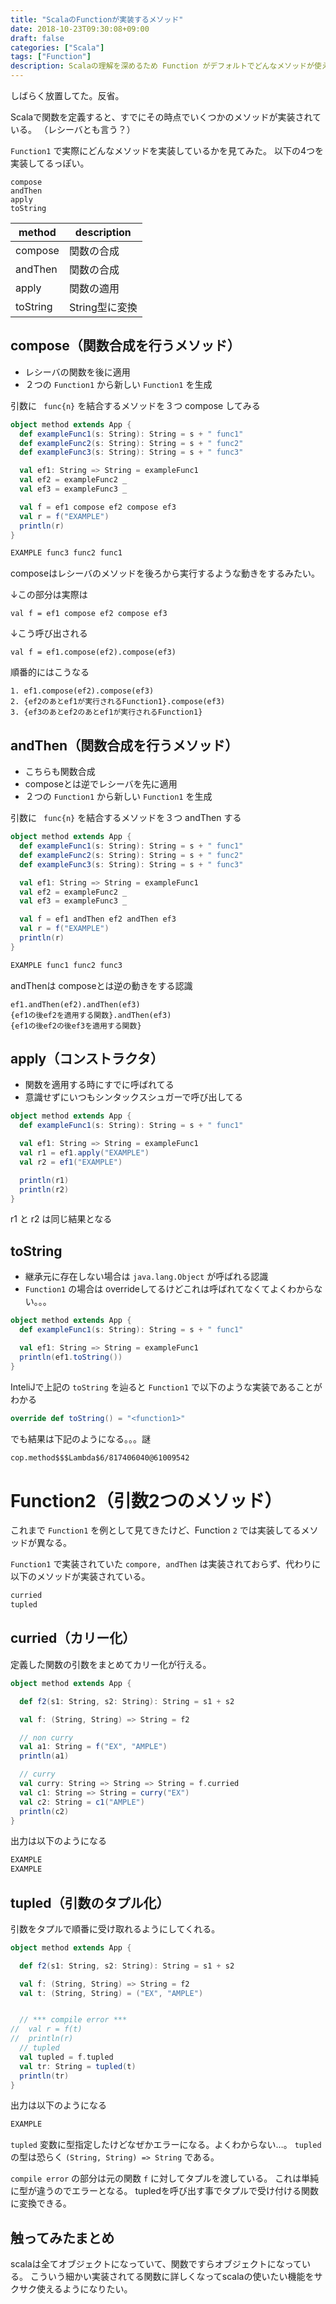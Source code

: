 ```yaml
---
title: "ScalaのFunctionが実装するメソッド"
date: 2018-10-23T09:30:08+09:00
draft: false
categories: ["Scala"]
tags: ["Function"]
description: Scalaの理解を深めるため Function がデフォルトでどんなメソッドが使えるのか調べてみた。
---
```


しばらく放置してた。反省。

Scalaで関数を定義すると、すでにその時点でいくつかのメソッドが実装されている。
（レシーバとも言う？）

`Function1` で実際にどんなメソッドを実装しているかを見てみた。
以下の4つを実装してるっぽい。

```
compose
andThen
apply
toString
```

| method | description |
| --- | --- |
| compose | 関数の合成 |
| andThen | 関数の合成 |
| apply | 関数の適用 |
| toString | String型に変換 |

## compose（関数合成を行うメソッド）

- レシーバの関数を後に適用
- ２つの `Function1` から新しい `Function1` を生成

引数に ` func{n}` を結合するメソッドを３つ compose してみる

```example.scala
object method extends App {
  def exampleFunc1(s: String): String = s + " func1"
  def exampleFunc2(s: String): String = s + " func2"
  def exampleFunc3(s: String): String = s + " func3"

  val ef1: String => String = exampleFunc1
  val ef2 = exampleFunc2 _
  val ef3 = exampleFunc3 _

  val f = ef1 compose ef2 compose ef3
  val r = f("EXAMPLE")
  println(r)
}
```

```output.txt
EXAMPLE func3 func2 func1
```

composeはレシーバのメソッドを後ろから実行するような動きをするみたい。

↓この部分は実際は

```
val f = ef1 compose ef2 compose ef3
```

↓こう呼び出される

```
val f = ef1.compose(ef2).compose(ef3)
```

順番的にはこうなる

```
1. ef1.compose(ef2).compose(ef3)
2. {ef2のあとef1が実行されるFunction1}.compose(ef3)
3. {ef3のあとef2のあとef1が実行されるFunction1}
```

## andThen（関数合成を行うメソッド）

- こちらも関数合成
- composeとは逆でレシーバを先に適用
- ２つの `Function1` から新しい `Function1` を生成

引数に ` func{n}` を結合するメソッドを３つ andThen する

```example.scala
object method extends App {
  def exampleFunc1(s: String): String = s + " func1"
  def exampleFunc2(s: String): String = s + " func2"
  def exampleFunc3(s: String): String = s + " func3"

  val ef1: String => String = exampleFunc1
  val ef2 = exampleFunc2 _
  val ef3 = exampleFunc3 _

  val f = ef1 andThen ef2 andThen ef3
  val r = f("EXAMPLE")
  println(r)
}
```

```output.txt
EXAMPLE func1 func2 func3
```

andThenは composeとは逆の動きをする認識

```
ef1.andThen(ef2).andThen(ef3)
{ef1の後ef2を適用する関数}.andThen(ef3)
{ef1の後ef2の後ef3を適用する関数}
```

## apply（コンストラクタ）

- 関数を適用する時にすでに呼ばれてる
- 意識せずにいつもシンタックスシュガーで呼び出してる

```example.scala
object method extends App {
  def exampleFunc1(s: String): String = s + " func1"

  val ef1: String => String = exampleFunc1
  val r1 = ef1.apply("EXAMPLE")
  val r2 = ef1("EXAMPLE")

  println(r1)
  println(r2)
}
```

r1 と r2 は同じ結果となる

## toString

- 継承元に存在しない場合は `java.lang.Object` が呼ばれる認識
- `Function1` の場合は overrideしてるけどこれは呼ばれてなくてよくわからない。。。

```example.scala
object method extends App {
  def exampleFunc1(s: String): String = s + " func1"

  val ef1: String => String = exampleFunc1
  println(ef1.toString())
}

```

InteliJで上記の `toString` を辿ると `Function1` で以下のような実装であることがわかる

```Function1.scala
override def toString() = "<function1>"
```

でも結果は下記のようになる。。。謎

```output.txt
cop.method$$$Lambda$6/817406040@61009542
```

# Function2（引数2つのメソッド）

これまで `Function1` を例として見てきたけど、Function `2` では実装してるメソッドが異なる。

`Function1` で実装されていた `compore, andThen` は実装されておらず、代わりに以下のメソッドが実装されている。

```list.txt
curried
tupled
```

## curried（カリー化）

定義した関数の引数をまとめてカリー化が行える。

```example.scala
object method extends App {

  def f2(s1: String, s2: String): String = s1 + s2

  val f: (String, String) => String = f2

  // non curry
  val a1: String = f("EX", "AMPLE")
  println(a1)

  // curry
  val curry: String => String => String = f.curried
  val c1: String => String = curry("EX")
  val c2: String = c1("AMPLE")
  println(c2)
}
```

出力は以下のようになる

```output.txt
EXAMPLE
EXAMPLE
```

## tupled（引数のタプル化）

引数をタプルで順番に受け取れるようにしてくれる。

```example.scala
object method extends App {

  def f2(s1: String, s2: String): String = s1 + s2

  val f: (String, String) => String = f2
  val t: (String, String) = ("EX", "AMPLE")


  // *** compile error ***
//  val r = f(t)
//  println(r)
  // tupled
  val tupled = f.tupled
  val tr: String = tupled(t)
  println(tr)
}
```

出力は以下のようになる

```output.txt
EXAMPLE
```

`tupled` 変数に型指定したけどなぜかエラーになる。よくわからない…。
`tupled` の型は恐らく `(String, String) => String` である。

`compile error` の部分は元の関数 `f` に対してタプルを渡している。
これは単純に型が違うのでエラーとなる。 tupledを呼び出す事でタプルで受け付ける関数に変換できる。

## 触ってみたまとめ

scalaは全てオブジェクトになっていて、関数ですらオブジェクトになっている。
こういう細かい実装されてる関数に詳しくなってscalaの使いたい機能をサクサク使えるようになりたい。

